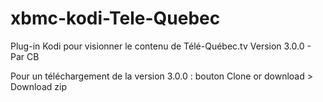 # xbmc-kodi-Tele-Quebec
Plug-in Kodi pour visionner le contenu de Télé-Québec.tv
Version 3.0.0 - Par CB

Pour un téléchargement de la version 3.0.0 : bouton Clone or download > Download zip
